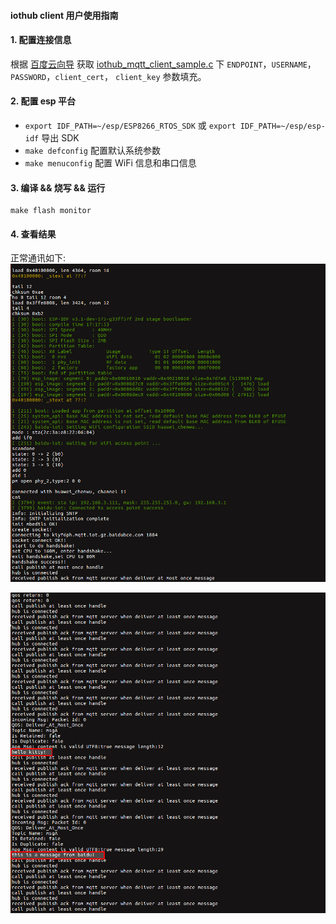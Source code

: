 #### iothub client 用户使用指南

#### 1. 配置连接信息
根据 [百度云向导](https://cloud.baidu.com/doc/IOT/Quickstart-new.html#.5A.2B.B0.1E.23.29.42.90.D8.69.08.BF.C0.B8.75.5C) 获取 
[iothub_mqtt_client_sample.c](main/iothub_mqtt_client_sample.c) 下 `ENDPOINT`，`USERNAME`， `PASSWORD`，`client_cert`， `client_key` 参数填充。

#### 2. 配置 esp 平台
- `export IDF_PATH=~/esp/ESP8266_RTOS_SDK` 或 `export IDF_PATH=~/esp/esp-idf` 导出 SDK
- `make defconfig` 配置默认系统参数
- `make menuconfig` 配置 WiFi 信息和串口信息

#### 3. 编译 && 烧写 && 运行
```
make flash monitor
```

#### 4. 查看结果
正常通讯如下:
![p1](_static/p1.png)

![p2](_static/p2.png)

